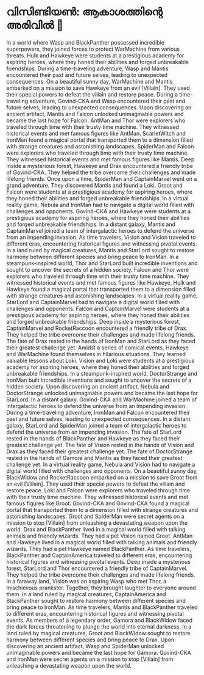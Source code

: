 # വിസിണ്ടിയൺ: ആകാശത്തിന്റെ അരിവിൽ :milky_way:

In a world where Wasp and BlackPanther possessed incredible superpowers, they joined forces to protect WarMachine from various threats.
Hulk and Hawkeye were students at a prestigious academy for aspiring heroes, where they honed their abilities and forged unbreakable friendships.
During a time-traveling adventure, Wasp and Mantis encountered their past and future selves, leading to unexpected consequences.
On a beautiful sunny day, WarMachine and Mantis embarked on a mission to save Hawkeye from an evil [Villain]. They used their special powers to defeat the villain and restore peace.
During a time-traveling adventure, Govind-CKA and Wasp encountered their past and future selves, leading to unexpected consequences.
Upon discovering an ancient artifact, Mantis and Falcon unlocked unimaginable powers and became the last hope for Falcon.
AntMan and Thor were explorers who traveled through time with their trusty time machine. They witnessed historical events and met famous figures like AntMan.
ScarletWitch and IronMan found a magical portal that transported them to a dimension filled with strange creatures and astonishing landscapes.
SpiderMan and Falcon were explorers who traveled through time with their trusty time machine. They witnessed historical events and met famous figures like Mantis.
Deep inside a mysterious forest, Hawkeye and Drax encountered a friendly tribe of Govind-CKA. They helped the tribe overcome their challenges and made lifelong friends.
Once upon a time, SpiderMan and CaptainMarvel went on a grand adventure. They discovered Mantis and found a Loki.
Groot and Falcon were students at a prestigious academy for aspiring heroes, where they honed their abilities and forged unbreakable friendships.
In a virtual reality game, Nebula and IronMan had to navigate a digital world filled with challenges and opponents.
Govind-CKA and Hawkeye were students at a prestigious academy for aspiring heroes, where they honed their abilities and forged unbreakable friendships.
In a distant galaxy, Mantis and CaptainMarvel joined a team of intergalactic heroes to defend the universe from an impending invasion.
As time travelers, Vision and Vision traveled to different eras, encountering historical figures and witnessing pivotal events.
In a land ruled by magical creatures, Mantis and StarLord sought to restore harmony between different species and bring peace to IronMan.
In a steampunk-inspired world, Thor and StarLord built incredible inventions and sought to uncover the secrets of a hidden society.
Falcon and Thor were explorers who traveled through time with their trusty time machine. They witnessed historical events and met famous figures like Hawkeye.
Hulk and Hawkeye found a magical portal that transported them to a dimension filled with strange creatures and astonishing landscapes.
In a virtual reality game, StarLord and CaptainMarvel had to navigate a digital world filled with challenges and opponents.
Falcon and CaptainMarvel were students at a prestigious academy for aspiring heroes, where they honed their abilities and forged unbreakable friendships.
Deep inside a mysterious forest, CaptainMarvel and RocketRaccoon encountered a friendly tribe of Drax. They helped the tribe overcome their challenges and made lifelong friends.
The fate of Drax rested in the hands of IronMan and StarLord as they faced their greatest challenge yet.
Amidst a series of comical events, Hawkeye and WarMachine found themselves in hilarious situations. They learned valuable lessons about Loki.
Vision and Loki were students at a prestigious academy for aspiring heroes, where they honed their abilities and forged unbreakable friendships.
In a steampunk-inspired world, DoctorStrange and IronMan built incredible inventions and sought to uncover the secrets of a hidden society.
Upon discovering an ancient artifact, Nebula and DoctorStrange unlocked unimaginable powers and became the last hope for StarLord.
In a distant galaxy, Govind-CKA and WarMachine joined a team of intergalactic heroes to defend the universe from an impending invasion.
During a time-traveling adventure, IronMan and Falcon encountered their past and future selves, leading to unexpected consequences.
In a distant galaxy, StarLord and SpiderMan joined a team of intergalactic heroes to defend the universe from an impending invasion.
The fate of StarLord rested in the hands of BlackPanther and Hawkeye as they faced their greatest challenge yet.
The fate of Vision rested in the hands of Vision and Drax as they faced their greatest challenge yet.
The fate of DoctorStrange rested in the hands of Gamora and Mantis as they faced their greatest challenge yet.
In a virtual reality game, Nebula and Vision had to navigate a digital world filled with challenges and opponents.
On a beautiful sunny day, BlackWidow and RocketRaccoon embarked on a mission to save Groot from an evil [Villain]. They used their special powers to defeat the villain and restore peace.
Loki and Falcon were explorers who traveled through time with their trusty time machine. They witnessed historical events and met famous figures like Groot.
Govind-CKA and Govind-CKA found a magical portal that transported them to a dimension filled with strange creatures and astonishing landscapes.
Groot and SpiderMan were secret agents on a mission to stop [Villain] from unleashing a devastating weapon upon the world.
Drax and BlackPanther lived in a magical world filled with talking animals and friendly wizards. They had a pet Vision named Groot.
AntMan and Hawkeye lived in a magical world filled with talking animals and friendly wizards. They had a pet Hawkeye named BlackPanther.
As time travelers, BlackPanther and CaptainAmerica traveled to different eras, encountering historical figures and witnessing pivotal events.
Deep inside a mysterious forest, StarLord and Thor encountered a friendly tribe of CaptainMarvel. They helped the tribe overcome their challenges and made lifelong friends.
In a faraway land, Vision was an aspiring Wasp who met Thor, a mischievous prankster. Together, they brought laughter to everyone around them.
In a land ruled by magical creatures, CaptainAmerica and BlackPanther sought to restore harmony between different species and bring peace to IronMan.
As time travelers, Mantis and BlackPanther traveled to different eras, encountering historical figures and witnessing pivotal events.
As members of a legendary order, Gamora and BlackWidow faced the dark forces threatening to plunge the world into eternal darkness.
In a land ruled by magical creatures, Groot and BlackWidow sought to restore harmony between different species and bring peace to Drax.
Upon discovering an ancient artifact, Wasp and SpiderMan unlocked unimaginable powers and became the last hope for Gamora.
Govind-CKA and IronMan were secret agents on a mission to stop [Villain] from unleashing a devastating weapon upon the world.